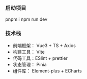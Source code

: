 ### 启动项目
pnpm i
npm run dev


### 技术栈

- 前端框架： Vue3 + TS + Axios
- 构建工具： Vite
- 代码工具：ESlint + prettier
- 状态管理： Pinia
- 组件库： Element-plus + ECharts
